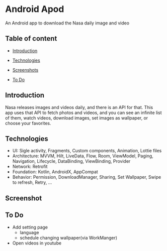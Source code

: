 # Android Apod
An Android app to download the Nasa daily image and video 

## Table of content

* [Introduction](#Introduction)

* [Technologies](#Technologies)
 
* [Screenshots](#Screenshots)

* [To Do](#To-Do)

## Introduction
 Nasa releases images and videos daily, and there is an API for that. This app uses that API to fetch photos and videos, and you can see an infinite list of them, watch videos, download images, set images as wallpaper, or choose your favorites. 

## Technologies 
* UI: Sigle activity, Fragments, Custom components, Animation, Lottie files
* Architecture: MVVM, Hilt, LiveData, Flow, Room, ViewModel, Paging, Navigation, Lifecycle, DataBinding, ViewBinding, Provider
* Network: Retrofit
* Foundation: Kotlin, AndroidX, AppCompat
* Behavior: Permission, DownloadManager, Sharing, Set Wallpaper, Swipe to refresh, Retry, ...

## Screenshot


## To Do
 * Add setting page
      * language 
      * schedule changing wallpaper(via WorkManger)
 * Open videos in youtube
